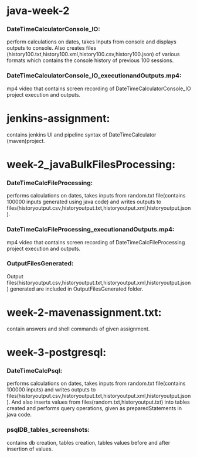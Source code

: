 # java-week-2

### DateTimeCalculatorConsole_IO:

perform calculations on dates, takes Inputs from console and displays outputs to console.
Also creates files (history100.txt,history100.xml,history100.csv,history100.json) of various formats which contains the console history of previous 100 sessions.

### DateTimeCalculatorConsole_IO_executionandOutputs.mp4:

mp4 video that contains screen recording of DateTimeCalculatorConsole_IO project execution and outputs.


# jenkins-assignment:

contains jenkins UI and pipeline syntax of DateTimeCalculator (maven)project.


# week-2_javaBulkFilesProcessing:

### DateTimeCalcFileProcessing:

performs calculations on dates, takes inputs from random.txt file(contains 100000 inputs generated using java code) and writes outputs to files(historyoutput.csv,historyoutput.txt,historyoutput.xml,historyoutput.json).

### DateTimeCalcFileProcessing_executionandOutputs.mp4:

mp4 video that contains screen recording of DateTimeCalcFileProcessing project execution and outputs.

### OutputFilesGenerated:

Output files(historyoutput.csv,historyoutput.txt,historyoutput.xml,historyoutput.json) generated are included in OutputFilesGenerated folder.


# week-2-mavenassignment.txt:

contain answers and shell commands of given assignment.

# week-3-postgresql:

### DateTimeCalcPsql:

performs calculations on dates, takes inputs from random.txt file(contains 100000 inputs) and writes outputs to files(historyoutput.csv,historyoutput.txt,historyoutput.xml,historyoutput.json).
And also inserts values from files(random.txt,historyoutput.txt) into tables created and performs query operations, given as preparedStatements in java code.

### psqlDB_tables_screenshots:

contains db creation, tables creation, tables values before and after insertion of values.
